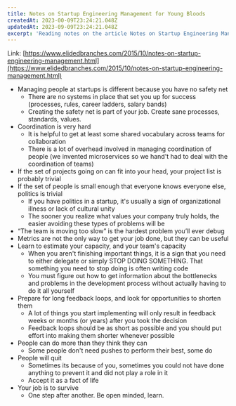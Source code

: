 ```yaml
---
title: Notes on Startup Engineering Management for Young Bloods
createdAt: 2023-00-09T23:24:21.048Z
updatedAt: 2023-09-09T23:24:21.048Z
excerpt: 'Reading notes on the article Notes on Startup Engineering Management for Young Bloods'
---
```


Link: [https://www.elidedbranches.com/2015/10/notes-on-startup-engineering-management.html](https://www.elidedbranches.com/2015/10/notes-on-startup-engineering-management.html)

- Managing people at startups is different because you have no safety net
	- There are no systems in place that set you up for success (processes, rules, career ladders, salary bands)
	- Creating the safety net is part of your job. Create sane processes, standards, values.
- Coordination is very hard
	- It is helpful to get at least some shared vocabulary across teams for collaboration
	- There is a lot of overhead involved in managing coordination of people (we invented microservices so we hand't had to deal with the coordination of teams)
- If the set of projects going on can fit into your head, your project list is probably trivial
- If the set of people is small enough that everyone knows everyone else, politics is trivial
	- If you have politics in a startup, it's usually a sign of organizational illness or lack of cultural unity
	- The sooner you realize what values your company truly holds, the easier avoiding these types of problems will be
- “The team is moving too slow” is the hardest problem you’ll ever debug
- Metrics are not the only way to get your job done, but they can be useful
- Learn to estimate your capacity, and your team's capacity
	- When you aren't finishing important things, it is a sign that you need to either delegate or simply STOP DOING SOMETHING. That something you need to stop doing is often writing code
	- You must figure out how to get information about the bottlenecks and problems in the development process without actually having to do it all yourself
- Prepare for long feedback loops, and look for opportunities to shorten them
	- A lot of things you start implementing will only result in feedback weeks or months (or years) after you took the decision
	- Feedback loops should be as short as possible and you should put effort into making them shorter whenever possible
- People can do more than they think they can
	- Some people don't need pushes to perform their best, some do
- People will quit
	- Sometimes its because of you, sometimes you could not have done anything to prevent it and did not play a role in it
	- Accept it as a fact of life
- Your job is to survive
	- One step after another. Be open minded, learn.
